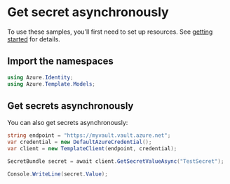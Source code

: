 # Get secret asynchronously

To use these samples, you'll first need to set up resources. See [getting started](https://github.com/Azure/azure-sdk-for-net/blob/main/sdk/template/Azure.Template/README.md#getting-started) for details.

## Import the namespaces

```C# Snippet:Azure_Template
using Azure.Identity;
using Azure.Template.Models;
```

## Get secrets asynchronously

You can also get secrets asynchronously:

```C# Snippet:Azure_Template_GetSecretAsync
string endpoint = "https://myvault.vault.azure.net";
var credential = new DefaultAzureCredential();
var client = new TemplateClient(endpoint, credential);

SecretBundle secret = await client.GetSecretValueAsync("TestSecret");

Console.WriteLine(secret.Value);
```